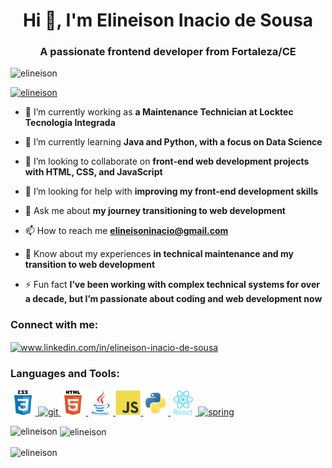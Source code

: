 <h1 align="center">Hi 👋, I'm Elineison Inacio de Sousa</h1>
<h3 align="center">A passionate frontend developer from Fortaleza/CE</h3>

<p align="left"> <img src="https://komarev.com/ghpvc/?username=elineison&label=Profile%20views&color=0e75b6&style=flat" alt="elineison" /> </p>

<p align="left"> <a href="https://github.com/ryo-ma/github-profile-trophy"><img src="https://github-profile-trophy.vercel.app/?username=elineison" alt="elineison" /></a> </p>

- 🔭 I’m currently working as **a Maintenance Technician at Locktec Tecnologia Integrada**

- 🌱 I’m currently learning **Java and Python, with a focus on Data Science**

- 👯 I’m looking to collaborate on **front-end web development projects with HTML, CSS, and JavaScript**

- 🤝 I’m looking for help with **improving my front-end development skills**

- 💬 Ask me about **my journey transitioning to web development**

- 📫 How to reach me **elineisoninacio@gmail.com**

- 📄 Know about my experiences **in technical maintenance and my transition to web development**
- ⚡ Fun fact **I’ve been working with complex technical systems for over a decade, but I’m passionate about coding and web development now**

<h3 align="left">Connect with me:</h3>
<p align="left">
<a href="https://linkedin.com/in/www.linkedin.com/in/elineison-inacio-de-sousa" target="blank"><img align="center" src="https://raw.githubusercontent.com/rahuldkjain/github-profile-readme-generator/master/src/images/icons/Social/linked-in-alt.svg" alt="www.linkedin.com/in/elineison-inacio-de-sousa" height="30" width="40" /></a>
</p>

<h3 align="left">Languages and Tools:</h3>
<p align="left"> <a href="https://www.w3schools.com/css/" target="_blank" rel="noreferrer"> <img src="https://raw.githubusercontent.com/devicons/devicon/master/icons/css3/css3-original-wordmark.svg" alt="css3" width="40" height="40"/> </a> <a href="https://git-scm.com/" target="_blank" rel="noreferrer"> <img src="https://www.vectorlogo.zone/logos/git-scm/git-scm-icon.svg" alt="git" width="40" height="40"/> </a> <a href="https://www.w3.org/html/" target="_blank" rel="noreferrer"> <img src="https://raw.githubusercontent.com/devicons/devicon/master/icons/html5/html5-original-wordmark.svg" alt="html5" width="40" height="40"/> </a> <a href="https://www.java.com" target="_blank" rel="noreferrer"> <img src="https://raw.githubusercontent.com/devicons/devicon/master/icons/java/java-original.svg" alt="java" width="40" height="40"/> </a> <a href="https://developer.mozilla.org/en-US/docs/Web/JavaScript" target="_blank" rel="noreferrer"> <img src="https://raw.githubusercontent.com/devicons/devicon/master/icons/javascript/javascript-original.svg" alt="javascript" width="40" height="40"/> </a> <a href="https://www.python.org" target="_blank" rel="noreferrer"> <img src="https://raw.githubusercontent.com/devicons/devicon/master/icons/python/python-original.svg" alt="python" width="40" height="40"/> </a> <a href="https://reactjs.org/" target="_blank" rel="noreferrer"> <img src="https://raw.githubusercontent.com/devicons/devicon/master/icons/react/react-original-wordmark.svg" alt="react" width="40" height="40"/> </a> <a href="https://spring.io/" target="_blank" rel="noreferrer"> <img src="https://www.vectorlogo.zone/logos/springio/springio-icon.svg" alt="spring" width="40" height="40"/> </a> </p>

<p><img align="left" src="https://github-readme-stats.vercel.app/api/top-langs?username=elineison&show_icons=true&locale=en&layout=compact" alt="elineison" /></p>

<p>&nbsp;<img align="center" src="https://github-readme-stats.vercel.app/api?username=elineison&show_icons=true&locale=en" alt="elineison" /></p>

<p><img align="center" src="https://github-readme-streak-stats.herokuapp.com/?user=elineison&" alt="elineison" /></p>
